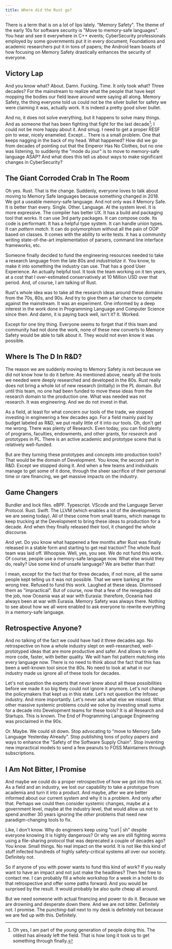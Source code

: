 ```yaml
---
title: Where did the Rust go?
---
```

There is a term that is on a lot of lips lately. "Memory Safety". The theme of
the early 10s for software security is "Move to memory-safe languages". You hear
and see it everywhere <!--more-->in C++ events; CyberSecurity professionals
employed by some governments put it in every document; Foundations and academic
researchers put it in tons of papers; the Android team boasts of how focusing on
Memory Safety drastically enhances the security of everyone.

## Victory Lap

And you know what? About. Damn. Fucking. Time. It only took what? Three decades?
For the mainstream to realize what the people that have kept mopping the bodies
our field leave around were saying all along. Memory Safety, the thing everyone
told us could not be the silver bullet for safety we were claiming it was,
actually work. It is indeed a pretty good silver bullet.

And no, it does not solve everything, but it happens to solve many things. And
as someone that has been fighting that fight for the last decade[^1]; I could
not be more happy about it. And smug. I need to get a proper RESF pin to wear,
nicely enameled. Except... There is a small problem. One that keeps nagging in
the back of my head. What happened? How did we go from decades of pointing out
that the Emperor Has No Clothes, but no one was listening, to suddenly the "mode
du jour" is to move to memory-safe language ASAP? And what does this tell us
about ways to make significant changes in CyberSecurity?

## The Giant Corroded Crab In The Room

Oh yes. Rust. That is the change. Suddenly, everyone loves to talk about moving
to Memory Safe languages because something changed in 2018. We got a useable
memory-safe language. And not only was it Memory Safe. It is better than every.
Single. Other. Language. At the system level. It is more expressive. The
compiler has better UX. It has a build and packaging tool that works. It can use
3rd party packages. It can compose code. Its code is performant. It has a
helpful type system. It can handle union types. It can _pattern match_. It can
do polymorphism without all the pain of OOP based on classes. It comes with the
ability to write tests. It has a community writing state-of-the-art
implementation of parsers, command line interface frameworks, etc.

Someone finally decided to fund the engineering resources needed to take a
research language from the late 80s and _industrialize it_. You know, to make it
into something the industry can use. That has a good User Experience. An
actually helpful tool. It took the team working on it ten years, at a cost that
I over-estimated conservatively at 10 Million USD over that period. And, of
course, I am talking of Rust.

Rust's whole idea was to take all the research ideas around these domains from
the 70s, 80s, and 90s. And try to give them a fair chance to compete against the
mainstream. It was an experiment. One informed by a deep interest in the work
done in Programming Language and Computer Science since then. And damn, it is
paying back well, isn't it? It. Worked.

Except for one tiny thing. Everyone seems to forget that if this team and
community had not done the work, none of these new converts to Memory Safety
would be able to talk about it. They would not even know it was possible.

## Where Is The D In R&D?

The reason we are suddenly moving to Memory Safety is not because we did not
know how to do it before. As mentioned above, nearly all the tools we needed
were deeply researched and developed in the 80s. Rust really does not bring a
whole lot of new research (initially) in the PL domain. But until this team, no
one had been funded to move these ideas from the research domain to the
production one. What was needed was not research. It was engineering. And we do
not invest in that.

As a field, at least for what concern our tools of the trade, we stopped
investing in engineering a few decades ago. For a field mainly paid by budget
labeled as R&D, we put really little of it into our tools. Oh, don't get me
wrong. There was plenty of Research. Even today, you can find plenty of
programs, faculties, endowments, and other grants, for _research_ and prototypes
in PL. There is an active academic and prototype scene that is relatively
well-funded.

But are they turning these prototypes and concepts into production tools? That
would be the domain of Development. You know, the second part in R&D. Except we
stopped doing it. And when a few teams and individuals manage to get some of it
done, through the sheer sacrifice of their personal time or rare financing, we
get massive impacts on the industry.

## Game Changers

Bundler and lock files. eBPF. Typescript. VScode and the Language Server
Protocol. Rust. Swift. The LLVM (which enables a lot of the developments we are
seeing today). All of these come from small teams, which manage to keep trucking
at the Development to bring these ideas to production for a decade. And when
they finally released their tool, it changed the whole discourse.

And yet. Do you know what happened a few months after Rust was finally released
in a stable form and starting to get real traction? The whole Rust team was laid
off. Whoopsie. Well, yes, you see. We do not fund this work. Of course, people
use a memory-safe language now. What else would they do, really? Use some kind
of unsafe language? We are better than that!

I mean, except for the fact that for three decades, if not more, all the same
people kept telling us it was not possible. That we were barking at the wrong
tree. Refused to fund this work. Laughed at these ideas. Dismissed them as
"impractical". But of course, now that a few of the renegades did the job, now
Oceania was at war with Eurasia: therefore, Oceania had always been at war with
Eurasia. Memory Safety was always there. Nothing to see about how we all were
enabled to ask everyone to rewrite everything in a memory-safe language.

## Retrospective Anyone?

And no talking of the fact we could have had it three decades ago. No
retrospective on how a whole industry slept on well-researched, well- prototyped
ideas that are more productive and safer. And allows to write more code, faster,
with better quality. We will ham fist pattern matching into every language now.
There is no need to think about the fact that this has been a well-known tool
since the 80s. No need to look at what in our industry made us ignore all of
these tools for decades.

Let's not question the experts that never knew about all these possibilities
before we made it so big they could not ignore it anymore. Let's not change the
policymakers that kept us in this state. Let's not question the Infosec
industry. And more importantly. Let's never ask what else we missed. What other
massive systemic problems could we solve by investing small sums for a decade
into Development teams for these tools? It is all Research and Startups. This is
known. The End of Programming Language Engineering was proclaimed in the 90s.

Or. Maybe. We could sit down. Stop advocating to "move to Memory Safe Language
Yesterday Already". Stop publishing tons of policy papers and ways to enhance
the "Safety of the Software Supply Chain". Stop inventing new impractical models
to send a few peanuts to FOSS Maintainers through subscriptions.

## I Am Not Bitter, I Promise

And maybe we could do a proper retrospective of how we got into this rut. As a
field and an industry, we lost our capability to take a prototype from academia
and turn it into a product. And maybe, after we are better informed about our
current system and why it is a problem. And only after that. Perhaps we could
then consider systemic changes, maybe at a government level, maybe at the
industry level, that would allow us not to spend another 30 years ignoring the
_other_ problems that need new paradigm-changing tools to fix.

Like, I don't know. Why do engineers keep using "curl | sh" despite everyone
knowing it is highly dangerous? Or why we are still fighting worms using a
file-sharing protocol that was deprecated a couple of decades ago? You know.
Small things. No real impact on the world. It is not like this kind of stuff
infected hundreds of highly safety-critical systems all over our society.
Definitely not.

So if anyone of you with power wants to fund this kind of work? If you really
want to have an impact and not just make the headlines? Then feel free to
contact me. I can probably fill a whole workshop for a week in a hotel to do
that retrospective and offer some paths forward. And you would be surprised by
the result. It would probably be also quite cheap all around.

But we need someone with actual financing and power to do it. Because we are
drowning and desperate down there. And we are not bitter. Definitely not. I
promise. The punching-ball next to my desk is definitely not because we are fed
up with this. Definitely.

[^1]: Oh yes, I am part of the _young_ generation of people doing this. The
    oldest has already left the field. That is how long it took us to get
    something through finally.
